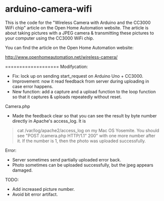 arduino-camera-wifi
===================

This is the code for the "Wireless Camera with Arduino and the CC3000 WiFi chip" article on the Open Home Automation website. The article is about taking pictures with a JPEG camera & transmitting these pictures to your computer using the CC3000 WiFi chip.

You can find the article on the Open Home Automation website:

http://www.openhomeautomation.net/wireless-camera/


===================
Modifycation:
- Fix: lock up on sending start_request on Arduino Uno + CC3000.
- Improvement: now it read feedback from server during uploading in case error happens.
- New function: add a capture and a upload function to the loop function so that it captures & uploads
repeatedly without reset.

Camera.php
- Made the feedback clear so that you can see the result by byte number directly in Apache's access_log. It is
> cat /var/log/apache2/access_log 
on my Mac OS Yosemite. 
You should see "POST /camera.php HTTP/1.1" 200" with one more number after it. 
If the number is 1, then the photo was uploaded successfully.

Error:
- Server sometimes send partially uploaded error back.
- Photo sometimes can be uploaded successfully, but the jpeg appears damaged.

TODO:
- Add increased picture number.
- Avoid bit error artifact.
